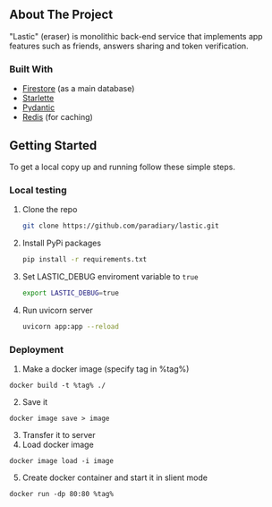 

## About The Project

"Lastic" (eraser) is monolithic back-end service that implements app features such as friends, answers sharing and token verification.

### Built With

* [Firestore](https://firebase.google.com/docs/firestore)  (as a main database)
* [Starlette](https://www.starlette.io/)
* [Pydantic](https://pydantic-docs.helpmanual.io/) 
* [Redis](https://redis.io) (for caching)



<!-- GETTING STARTED -->
## Getting Started

To get a local copy up and running follow these simple steps.

### Local testing

1. Clone the repo
   ```sh
   git clone https://github.com/paradiary/lastic.git
   ```
2. Install PyPi packages
   ```sh
   pip install -r requirements.txt
   ```
3. Set LASTIC_DEBUG enviroment variable to `true`
    ```sh
    export LASTIC_DEBUG=true
    ```
4. Run uvicorn server
    ```sh
    uvicorn app:app --reload
    ```

### Deployment

1. Make a docker image (specify tag in %tag%)
```shell
docker build -t %tag% ./
```
2. Save it 
```shell
docker image save > image
```
3. Transfer it to server
4. Load docker image
```shell
docker image load -i image
```
5. Create docker container and start it in slient mode
```shell
docker run -dp 80:80 %tag% 
```
